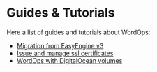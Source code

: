 # Guides & Tutorials

Here a list of guides and tutorials about WordOps:

- [Migration from EasyEngine v3](guides/migration-from-easyengine.md)
- [Issue and manage ssl certificates](guides/manage-ssl-certificates.md)
- [WordOps with DigitalOcean volumes](guides/wordops-with-digitalocean-volume.md)

